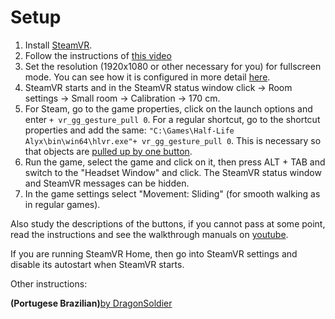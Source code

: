 ﻿# Setup
1. Install [SteamVR](https://store.steampowered.com/app/250820/SteamVR/).
2. Follow the instructions of [this video](https://youtu.be/66HIE3DFfjo)
3. Set the resolution (1920x1080 or other necessary for you) for fullscreen mode. You can see how it is configured in more detail [here](https://youtu.be/K_I5fm-cT6Y?t=2).
4. SteamVR starts and in the SteamVR status window click -> Room settings -> Small room -> Calibration -> 170 cm.
5. For Steam, go to the game properties, click on the launch options and enter `+ vr_gg_gesture_pull 0`. For a regular shortcut, go to the shortcut properties and add the same: `"C:\Games\Half-Life Alyx\bin\win64\hlvr.exe"+ vr_gg_gesture_pull 0`. This is necessary so that objects are [pulled up by one button](https://youtu.be/RWQbwlXjtjI).
6. Run the game, select the game and click on it, then press ALT + TAB and switch to the "Headset Window" and click. The SteamVR status window and SteamVR messages can be hidden.
7. In the game settings select "Movement: Sliding" (for smooth walking as in regular games).

Also study the descriptions of the buttons, if you cannot pass at some point, read the instructions and see the walkthrough manuals on [youtube](https://www.youtube.com/channel/UCcuoRRWRvb7xUuMzrEqCZ5w).


If you are running SteamVR Home, then go into SteamVR settings and disable its autostart when SteamVR starts.



Other instructions:

**(Portugese Brazilian)**[by DragonSoldier](https://youtu.be/YQ0EpmVl4Qc)